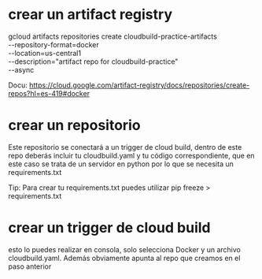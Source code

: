 # crear un artifact registry
gcloud artifacts repositories create cloudbuild-practice-artifacts \
    --repository-format=docker \
    --location=us-central1 \
    --description="artifact repo for cloudbuild-practice" \
    --async

Docu: https://cloud.google.com/artifact-registry/docs/repositories/create-repos?hl=es-419#docker

# crear un repositorio
Este repositorio se conectará a un trigger de cloud build, dentro de este repo deberás incluir tu cloudbuild.yaml y tu código correspondiente, que en este caso se trata de un servidor en python por lo que se necesita un requirements.txt

Tip: Para crear tu requirements.txt puedes utilizar
pip freeze > requirements.txt

# crear un trigger de cloud build
esto lo puedes realizar en consola, solo selecciona Docker y un archivo cloudbuild.yaml. Además obviamente apunta al repo que creamos en el paso anterior


